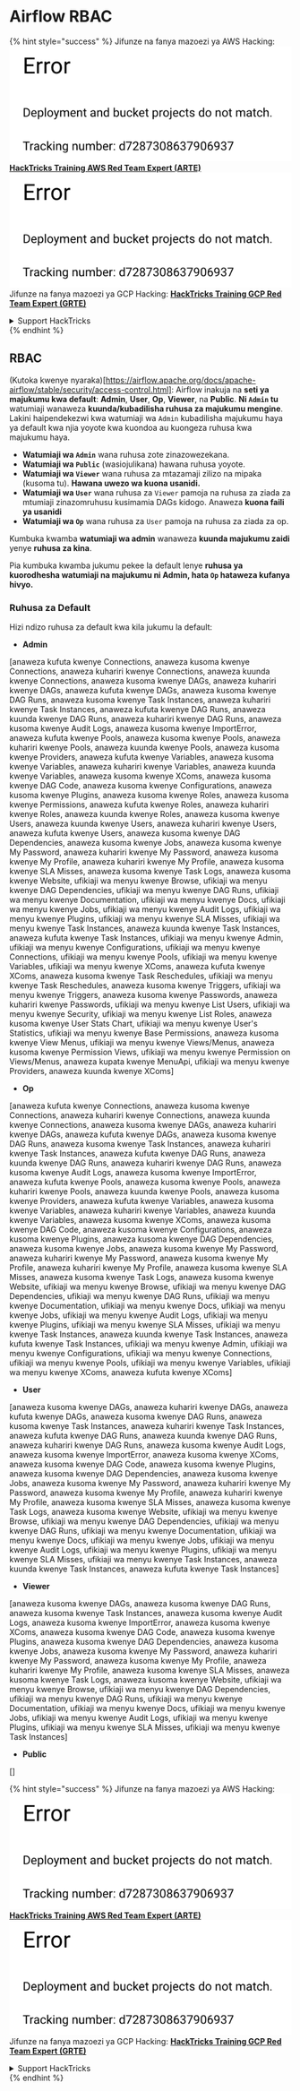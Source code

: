 # Airflow RBAC

{% hint style="success" %}
Jifunze na fanya mazoezi ya AWS Hacking:<img src="../../.gitbook/assets/image (1) (1).png" alt="" data-size="line">[**HackTricks Training AWS Red Team Expert (ARTE)**](https://training.hacktricks.xyz/courses/arte)<img src="../../.gitbook/assets/image (1) (1).png" alt="" data-size="line">\
Jifunze na fanya mazoezi ya GCP Hacking: <img src="../../.gitbook/assets/image (2).png" alt="" data-size="line">[**HackTricks Training GCP Red Team Expert (GRTE)**<img src="../../.gitbook/assets/image (2).png" alt="" data-size="line">](https://training.hacktricks.xyz/courses/grte)

<details>

<summary>Support HackTricks</summary>

* Angalia [**mpango wa usajili**](https://github.com/sponsors/carlospolop)!
* **Jiunge na** 💬 [**kikundi cha Discord**](https://discord.gg/hRep4RUj7f) au [**kikundi cha telegram**](https://t.me/peass) au **tufuatilie** kwenye **Twitter** 🐦 [**@hacktricks\_live**](https://twitter.com/hacktricks\_live)**.**
* **Shiriki mbinu za hacking kwa kuwasilisha PRs kwa** [**HackTricks**](https://github.com/carlospolop/hacktricks) na [**HackTricks Cloud**](https://github.com/carlospolop/hacktricks-cloud) github repos.

</details>
{% endhint %}

## RBAC

(Kutoka kwenye nyaraka)\[https://airflow.apache.org/docs/apache-airflow/stable/security/access-control.html]: Airflow inakuja na **seti ya majukumu kwa default**: **Admin**, **User**, **Op**, **Viewer**, na **Public**. **Ni `Admin` tu** watumiaji wanaweza **kuunda/kubadilisha ruhusa za majukumu mengine**. Lakini haipendekezwi kwa watumiaji wa `Admin` kubadilisha majukumu haya ya default kwa njia yoyote kwa kuondoa au kuongeza ruhusa kwa majukumu haya.

* **Watumiaji wa `Admin`** wana ruhusa zote zinazowezekana.
* **Watumiaji wa `Public`** (wasiojulikana) hawana ruhusa yoyote.
* **Watumiaji wa `Viewer`** wana ruhusa za mtazamaji zilizo na mipaka (kusoma tu). **Hawana uwezo wa kuona usanidi.**
* **Watumiaji wa `User`** wana ruhusa za `Viewer` pamoja na ruhusa za ziada za mtumiaji zinazomruhusu kusimamia DAGs kidogo. Anaweza **kuona faili ya usanidi**
* **Watumiaji wa `Op`** wana ruhusa za `User` pamoja na ruhusa za ziada za op.

Kumbuka kwamba **watumiaji wa admin** wanaweza **kuunda majukumu zaidi** yenye **ruhusa za kina**.

Pia kumbuka kwamba jukumu pekee la default lenye **ruhusa ya kuorodhesha watumiaji na majukumu ni Admin, hata `Op` hataweza kufanya hivyo.**

### Ruhusa za Default

Hizi ndizo ruhusa za default kwa kila jukumu la default:

* **Admin**

\[anaweza kufuta kwenye Connections, anaweza kusoma kwenye Connections, anaweza kuhariri kwenye Connections, anaweza kuunda kwenye Connections, anaweza kusoma kwenye DAGs, anaweza kuhariri kwenye DAGs, anaweza kufuta kwenye DAGs, anaweza kusoma kwenye DAG Runs, anaweza kusoma kwenye Task Instances, anaweza kuhariri kwenye Task Instances, anaweza kufuta kwenye DAG Runs, anaweza kuunda kwenye DAG Runs, anaweza kuhariri kwenye DAG Runs, anaweza kusoma kwenye Audit Logs, anaweza kusoma kwenye ImportError, anaweza kufuta kwenye Pools, anaweza kusoma kwenye Pools, anaweza kuhariri kwenye Pools, anaweza kuunda kwenye Pools, anaweza kusoma kwenye Providers, anaweza kufuta kwenye Variables, anaweza kusoma kwenye Variables, anaweza kuhariri kwenye Variables, anaweza kuunda kwenye Variables, anaweza kusoma kwenye XComs, anaweza kusoma kwenye DAG Code, anaweza kusoma kwenye Configurations, anaweza kusoma kwenye Plugins, anaweza kusoma kwenye Roles, anaweza kusoma kwenye Permissions, anaweza kufuta kwenye Roles, anaweza kuhariri kwenye Roles, anaweza kuunda kwenye Roles, anaweza kusoma kwenye Users, anaweza kuunda kwenye Users, anaweza kuhariri kwenye Users, anaweza kufuta kwenye Users, anaweza kusoma kwenye DAG Dependencies, anaweza kusoma kwenye Jobs, anaweza kusoma kwenye My Password, anaweza kuhariri kwenye My Password, anaweza kusoma kwenye My Profile, anaweza kuhariri kwenye My Profile, anaweza kusoma kwenye SLA Misses, anaweza kusoma kwenye Task Logs, anaweza kusoma kwenye Website, ufikiaji wa menyu kwenye Browse, ufikiaji wa menyu kwenye DAG Dependencies, ufikiaji wa menyu kwenye DAG Runs, ufikiaji wa menyu kwenye Documentation, ufikiaji wa menyu kwenye Docs, ufikiaji wa menyu kwenye Jobs, ufikiaji wa menyu kwenye Audit Logs, ufikiaji wa menyu kwenye Plugins, ufikiaji wa menyu kwenye SLA Misses, ufikiaji wa menyu kwenye Task Instances, anaweza kuunda kwenye Task Instances, anaweza kufuta kwenye Task Instances, ufikiaji wa menyu kwenye Admin, ufikiaji wa menyu kwenye Configurations, ufikiaji wa menyu kwenye Connections, ufikiaji wa menyu kwenye Pools, ufikiaji wa menyu kwenye Variables, ufikiaji wa menyu kwenye XComs, anaweza kufuta kwenye XComs, anaweza kusoma kwenye Task Reschedules, ufikiaji wa menyu kwenye Task Reschedules, anaweza kusoma kwenye Triggers, ufikiaji wa menyu kwenye Triggers, anaweza kusoma kwenye Passwords, anaweza kuhariri kwenye Passwords, ufikiaji wa menyu kwenye List Users, ufikiaji wa menyu kwenye Security, ufikiaji wa menyu kwenye List Roles, anaweza kusoma kwenye User Stats Chart, ufikiaji wa menyu kwenye User's Statistics, ufikiaji wa menyu kwenye Base Permissions, anaweza kusoma kwenye View Menus, ufikiaji wa menyu kwenye Views/Menus, anaweza kusoma kwenye Permission Views, ufikiaji wa menyu kwenye Permission on Views/Menus, anaweza kupata kwenye MenuApi, ufikiaji wa menyu kwenye Providers, anaweza kuunda kwenye XComs]

* **Op**

\[anaweza kufuta kwenye Connections, anaweza kusoma kwenye Connections, anaweza kuhariri kwenye Connections, anaweza kuunda kwenye Connections, anaweza kusoma kwenye DAGs, anaweza kuhariri kwenye DAGs, anaweza kufuta kwenye DAGs, anaweza kusoma kwenye DAG Runs, anaweza kusoma kwenye Task Instances, anaweza kuhariri kwenye Task Instances, anaweza kufuta kwenye DAG Runs, anaweza kuunda kwenye DAG Runs, anaweza kuhariri kwenye DAG Runs, anaweza kusoma kwenye Audit Logs, anaweza kusoma kwenye ImportError, anaweza kufuta kwenye Pools, anaweza kusoma kwenye Pools, anaweza kuhariri kwenye Pools, anaweza kuunda kwenye Pools, anaweza kusoma kwenye Providers, anaweza kufuta kwenye Variables, anaweza kusoma kwenye Variables, anaweza kuhariri kwenye Variables, anaweza kuunda kwenye Variables, anaweza kusoma kwenye XComs, anaweza kusoma kwenye DAG Code, anaweza kusoma kwenye Configurations, anaweza kusoma kwenye Plugins, anaweza kusoma kwenye DAG Dependencies, anaweza kusoma kwenye Jobs, anaweza kusoma kwenye My Password, anaweza kuhariri kwenye My Password, anaweza kusoma kwenye My Profile, anaweza kuhariri kwenye My Profile, anaweza kusoma kwenye SLA Misses, anaweza kusoma kwenye Task Logs, anaweza kusoma kwenye Website, ufikiaji wa menyu kwenye Browse, ufikiaji wa menyu kwenye DAG Dependencies, ufikiaji wa menyu kwenye DAG Runs, ufikiaji wa menyu kwenye Documentation, ufikiaji wa menyu kwenye Docs, ufikiaji wa menyu kwenye Jobs, ufikiaji wa menyu kwenye Audit Logs, ufikiaji wa menyu kwenye Plugins, ufikiaji wa menyu kwenye SLA Misses, ufikiaji wa menyu kwenye Task Instances, anaweza kuunda kwenye Task Instances, anaweza kufuta kwenye Task Instances, ufikiaji wa menyu kwenye Admin, ufikiaji wa menyu kwenye Configurations, ufikiaji wa menyu kwenye Connections, ufikiaji wa menyu kwenye Pools, ufikiaji wa menyu kwenye Variables, ufikiaji wa menyu kwenye XComs, anaweza kufuta kwenye XComs]

* **User**

\[anaweza kusoma kwenye DAGs, anaweza kuhariri kwenye DAGs, anaweza kufuta kwenye DAGs, anaweza kusoma kwenye DAG Runs, anaweza kusoma kwenye Task Instances, anaweza kuhariri kwenye Task Instances, anaweza kufuta kwenye DAG Runs, anaweza kuunda kwenye DAG Runs, anaweza kuhariri kwenye DAG Runs, anaweza kusoma kwenye Audit Logs, anaweza kusoma kwenye ImportError, anaweza kusoma kwenye XComs, anaweza kusoma kwenye DAG Code, anaweza kusoma kwenye Plugins, anaweza kusoma kwenye DAG Dependencies, anaweza kusoma kwenye Jobs, anaweza kusoma kwenye My Password, anaweza kuhariri kwenye My Password, anaweza kusoma kwenye My Profile, anaweza kuhariri kwenye My Profile, anaweza kusoma kwenye SLA Misses, anaweza kusoma kwenye Task Logs, anaweza kusoma kwenye Website, ufikiaji wa menyu kwenye Browse, ufikiaji wa menyu kwenye DAG Dependencies, ufikiaji wa menyu kwenye DAG Runs, ufikiaji wa menyu kwenye Documentation, ufikiaji wa menyu kwenye Docs, ufikiaji wa menyu kwenye Jobs, ufikiaji wa menyu kwenye Audit Logs, ufikiaji wa menyu kwenye Plugins, ufikiaji wa menyu kwenye SLA Misses, ufikiaji wa menyu kwenye Task Instances, anaweza kuunda kwenye Task Instances, anaweza kufuta kwenye Task Instances]

* **Viewer**

\[anaweza kusoma kwenye DAGs, anaweza kusoma kwenye DAG Runs, anaweza kusoma kwenye Task Instances, anaweza kusoma kwenye Audit Logs, anaweza kusoma kwenye ImportError, anaweza kusoma kwenye XComs, anaweza kusoma kwenye DAG Code, anaweza kusoma kwenye Plugins, anaweza kusoma kwenye DAG Dependencies, anaweza kusoma kwenye Jobs, anaweza kusoma kwenye My Password, anaweza kuhariri kwenye My Password, anaweza kusoma kwenye My Profile, anaweza kuhariri kwenye My Profile, anaweza kusoma kwenye SLA Misses, anaweza kusoma kwenye Task Logs, anaweza kusoma kwenye Website, ufikiaji wa menyu kwenye Browse, ufikiaji wa menyu kwenye DAG Dependencies, ufikiaji wa menyu kwenye DAG Runs, ufikiaji wa menyu kwenye Documentation, ufikiaji wa menyu kwenye Docs, ufikiaji wa menyu kwenye Jobs, ufikiaji wa menyu kwenye Audit Logs, ufikiaji wa menyu kwenye Plugins, ufikiaji wa menyu kwenye SLA Misses, ufikiaji wa menyu kwenye Task Instances]

* **Public**

\[]

{% hint style="success" %}
Jifunze na fanya mazoezi ya AWS Hacking:<img src="../../.gitbook/assets/image (1) (1).png" alt="" data-size="line">[**HackTricks Training AWS Red Team Expert (ARTE)**](https://training.hacktricks.xyz/courses/arte)<img src="../../.gitbook/assets/image (1) (1).png" alt="" data-size="line">\
Jifunze na fanya mazoezi ya GCP Hacking: <img src="../../.gitbook/assets/image (2).png" alt="" data-size="line">[**HackTricks Training GCP Red Team Expert (GRTE)**<img src="../../.gitbook/assets/image (2).png" alt="" data-size="line">](https://training.hacktricks.xyz/courses/grte)

<details>

<summary>Support HackTricks</summary>

* Angalia [**mpango wa usajili**](https://github.com/sponsors/carlospolop)!
* **Jiunge na** 💬 [**kikundi cha Discord**](https://discord.gg/hRep4RUj7f) au [**kikundi cha telegram**](https://t.me/peass) au **tufuatilie** kwenye **Twitter** 🐦 [**@hacktricks\_live**](https://twitter.com/hacktricks\_live)**.**
* **Shiriki mbinu za hacking kwa kuwasilisha PRs kwa** [**HackTricks**](https://github.com/carlospolop/hacktricks) na [**HackTricks Cloud**](https://github.com/carlospolop/hacktricks-cloud) github repos.

</details>
{% endhint %}
